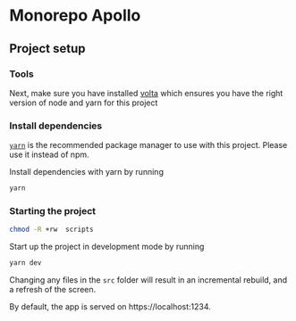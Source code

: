 # Monorepo Apollo

## Project setup

### Tools

Next, make sure you have installed [volta](http://volta.sh/) which ensures you have the right version of node and yarn for this project

### Install dependencies

[`yarn`](https://yarnpkg.com/) is the recommended package manager to use with this project. Please use it instead of npm.

Install dependencies with yarn by running

```sh
yarn
```

### Starting the project

```sh
chmod -R +rw  scripts
```



Start up the project in development mode by running

```sh
yarn dev
```

Changing any files in the `src` folder will result in an incremental rebuild, and a refresh of the screen.

By default, the app is served on https://localhost:1234.
